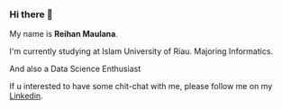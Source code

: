 ### Hi there 👋

My name is **Reihan Maulana**.

I'm currently studying at Islam University of Riau. Majoring Informatics.

And also a Data Science Enthusiast

If u interested to have some chit-chat with me, please follow me on my [Linkedin](www.linkedin.com/in/reii). 
